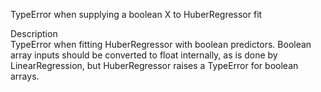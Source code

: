 TypeError when supplying a boolean X to HuberRegressor fit

Description  
TypeError when fitting HuberRegressor with boolean predictors. Boolean array inputs should be converted to float internally, as is done by LinearRegression, but HuberRegressor raises a TypeError for boolean arrays.